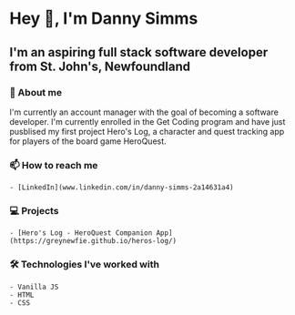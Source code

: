 # Hey 👋, I'm Danny Simms

## I'm an aspiring full stack software developer from St. John's, Newfoundland

### 🤔 About me

I'm currently an account manager with the goal of becoming a software developer. I'm currently enrolled
in the Get Coding program and have just pusblised my first project Hero's Log, a character and quest tracking app
for players of the board game HeroQuest.

### 📫 How to reach me
    - [LinkedIn](www.linkedin.com/in/danny-simms-2a14631a4)

### 💻 Projects
    - [Hero's Log - HeroQuest Companion App](https://greynewfie.github.io/heros-log/)


### 🛠 Technologies I've worked with
    - Vanilla JS
    - HTML
    - CSS



<!--
**GreyNewfie/GreyNewfie** is a ✨ _special_ ✨ repository because its `README.md` (this file) appears on your GitHub profile.

Here are some ideas to get you started:

- 🔭 I’m currently working on ...
- 🌱 I’m currently learning ...
- 👯 I’m looking to collaborate on ...
- 🤔 I’m looking for help with ...
- 💬 Ask me about ...
- 📫 How to reach me: ...
- 😄 Pronouns: ...
- ⚡ Fun fact: ...
-->
